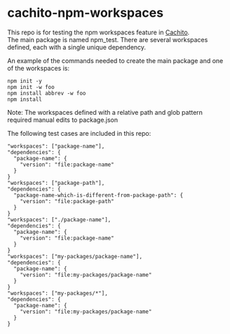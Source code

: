 # cachito-npm-workspaces

This repo is for testing the npm workspaces feature in [Cachito](https://github.com/containerbuildsystem/cachito).<br> 
The main package is named npm_test. There are several workspaces defined, each with a single unique dependency.

An example of the commands needed to create the main package and one of the workspaces is:

```
npm init -y
npm init -w foo
npm install abbrev -w foo
npm install
```
Note: The workspaces defined with a relative path and glob pattern required manual edits to package.json


The following test cases are included in this repo:
```
"workspaces": ["package-name"],
"dependencies": {
  "package-name": {
    "version": "file:package-name"
  }
}
"workspaces": ["package-path"],
"dependencies": {
  "package-name-which-is-different-from-package-path": {
    "version": "file:package-path"
  }
}
"workspaces": ["./package-name"],
"dependencies": {
  "package-name": {
    "version": "file:package-name"
  }
}
"workspaces": ["my-packages/package-name"],
"dependencies": {
  "package-name": {
    "version": "file:my-packages/package-name"
  }
}
"workspaces": ["my-packages/*"],
"dependencies": {
  "package-name": {
    "version": "file:my-packages/package-name"
  }
}
```
